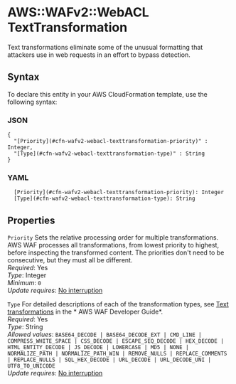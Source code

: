 # AWS::WAFv2::WebACL TextTransformation<a name="aws-properties-wafv2-webacl-texttransformation"></a>

Text transformations eliminate some of the unusual formatting that attackers use in web requests in an effort to bypass detection\. 

## Syntax<a name="aws-properties-wafv2-webacl-texttransformation-syntax"></a>

To declare this entity in your AWS CloudFormation template, use the following syntax:

### JSON<a name="aws-properties-wafv2-webacl-texttransformation-syntax.json"></a>

```
{
  "[Priority](#cfn-wafv2-webacl-texttransformation-priority)" : Integer,
  "[Type](#cfn-wafv2-webacl-texttransformation-type)" : String
}
```

### YAML<a name="aws-properties-wafv2-webacl-texttransformation-syntax.yaml"></a>

```
  [Priority](#cfn-wafv2-webacl-texttransformation-priority): Integer
  [Type](#cfn-wafv2-webacl-texttransformation-type): String
```

## Properties<a name="aws-properties-wafv2-webacl-texttransformation-properties"></a>

`Priority`  <a name="cfn-wafv2-webacl-texttransformation-priority"></a>
Sets the relative processing order for multiple transformations\. AWS WAF processes all transformations, from lowest priority to highest, before inspecting the transformed content\. The priorities don't need to be consecutive, but they must all be different\.   
*Required*: Yes  
*Type*: Integer  
*Minimum*: `0`  
*Update requires*: [No interruption](https://docs.aws.amazon.com/AWSCloudFormation/latest/UserGuide/using-cfn-updating-stacks-update-behaviors.html#update-no-interrupt)

`Type`  <a name="cfn-wafv2-webacl-texttransformation-type"></a>
For detailed descriptions of each of the transformation types, see [Text transformations](https://docs.aws.amazon.com/waf/latest/developerguide/waf-rule-statement-transformation.html) in the * AWS WAF Developer Guide*\.  
*Required*: Yes  
*Type*: String  
*Allowed values*: `BASE64_DECODE | BASE64_DECODE_EXT | CMD_LINE | COMPRESS_WHITE_SPACE | CSS_DECODE | ESCAPE_SEQ_DECODE | HEX_DECODE | HTML_ENTITY_DECODE | JS_DECODE | LOWERCASE | MD5 | NONE | NORMALIZE_PATH | NORMALIZE_PATH_WIN | REMOVE_NULLS | REPLACE_COMMENTS | REPLACE_NULLS | SQL_HEX_DECODE | URL_DECODE | URL_DECODE_UNI | UTF8_TO_UNICODE`  
*Update requires*: [No interruption](https://docs.aws.amazon.com/AWSCloudFormation/latest/UserGuide/using-cfn-updating-stacks-update-behaviors.html#update-no-interrupt)